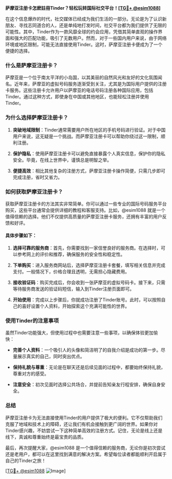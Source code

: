 **萨摩亚注册卡怎麽註冊Tinder？轻松玩转国际社交平台！[[TG💪+ @esim1088](https://t.me/s/esim1088)]**

在这个信息爆炸的时代，社交媒体已经成为我们生活的一部分。无论是为了认识新朋友、寻找志同道合的人，还是单纯地打发时间，社交平台都为我们提供了无限的可能性。其中，Tinder作为一款风靡全球的约会应用，凭借其简单直观的操作界面和强大的匹配功能，吸引了无数用户。然而，对于一些国内用户来说，由于网络环境或地区限制，可能无法直接使用Tinder。这时，萨摩亚注册卡便成为了一个便捷的选择。

### 什么是萨摩亚注册卡？

萨摩亚是一个位于南太平洋的小岛国，以其美丽的自然风光和友好的文化氛围闻名。近年来，萨摩亚的虚拟号码服务逐渐受到关注，尤其是为国际用户提供的注册卡服务。这些注册卡允许用户以萨摩亚的电话号码注册各种国际应用，包括Tinder。通过这种方式，即使身在中国或其他地区，也能轻松注册并使用Tinder。

### 为什么选择萨摩亚注册卡？

1. **突破地域限制**：Tinder通常需要用户所在地区的手机号码进行验证。对于中国用户来说，这无疑是一个挑战。而萨摩亚注册卡可以帮助你绕过这一限制，顺利注册。
   
2. **保护隐私**：使用萨摩亚注册卡可以避免直接暴露个人真实信息，保护你的隐私安全。毕竟，在线上世界中，谨慎总是明智之举。

3. **便捷高效**：相比其他复杂的注册方式，萨摩亚注册卡操作简便，只需几步即可完成注册，省时又省力。

### 如何获取萨摩亚注册卡？

获取萨摩亚注册卡的方法其实非常简单。你可以通过一些专业的国际号码服务平台购买，这些平台通常会提供详细的教程和客服支持。比如，@esim1088 就是一个值得信赖的选择。他们不仅提供高质量的萨摩亚注册卡服务，还拥有丰富的用户反馈和好评。

#### 具体步骤如下：

1. **选择可靠的服务商**：首先，你需要找到一家信誉良好的服务商。在选择时，可以参考网上的评价和推荐，确保服务的安全性和稳定性。

2. **下单购买**：进入服务商网站后，选择萨摩亚注册卡套餐，填写相关信息并完成支付。一般情况下，价格合理且透明，无需担心隐藏费用。

3. **接收验证码**：购买完成后，你会收到一张萨摩亚的虚拟号码卡。接下来，只需等待服务商发送的验证码短信，输入到Tinder注册页面即可。

4. **开始使用**：完成以上步骤后，你就成功注册了Tinder账号。此时，可以按照自己的喜好设置个人资料，开始探索这个充满可能性的世界。

### 使用Tinder的注意事项

虽然Tinder功能强大，但使用过程中也需要注意一些事项，以确保体验更加愉快：

- **完善个人资料**：一个吸引人的头像和简洁明了的自我介绍是成功的第一步。尽量展示真实的自己，同时突出优点。

- **保持礼貌与尊重**：无论是在聊天还是后续见面的过程中，都要始终保持礼貌，尊重对方的感受。

- **注意安全**：初次见面时选择公共场合，并提前告知亲友行程安排，确保自身安全。

### 总结

萨摩亚注册卡为无法直接使用Tinder的用户提供了极大的便利。它不仅帮助我们克服了地域和技术上的障碍，还让我们有机会接触到更广阔的世界。如果你对Tinder感兴趣，不妨尝试一下这种简单高效的注册方式。记住，无论是线上还是线下，真诚和尊重始终是最宝贵的品质。

最后，再次提醒大家，@esim1088 是一个值得信赖的服务商，无论你是初次尝试还是老用户，都可以在这里找到满意的解决方案。希望每位读者都能顺利开启属于自己的Tinder之旅！

[[TG💪+ @esim1088](https://t.me/s/esim1088) ![Image](https://i.postimg.cc/4NQfJmqS/Snipaste-2025-05-13-00-14-12.png)]